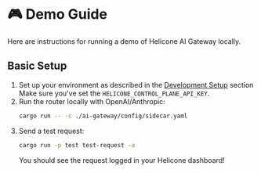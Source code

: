 # 🎮 Demo Guide

Here are instructions for running a demo of Helicone AI Gateway locally.

## Basic Setup
1. Set up your environment as described in the [Development Setup](DEVELOPMENT.md) section
   Make sure you've set the `HELICONE_CONTROL_PLANE_API_KEY`.
2. Run the router locally with OpenAI/Anthropic:
   ```bash
   cargo run -- -c ./ai-gateway/config/sidecar.yaml
   ```
3. Send a test request:
   ```bash
   cargo run -p test test-request -a
   ```
   You should see the request logged in your Helicone dashboard!
